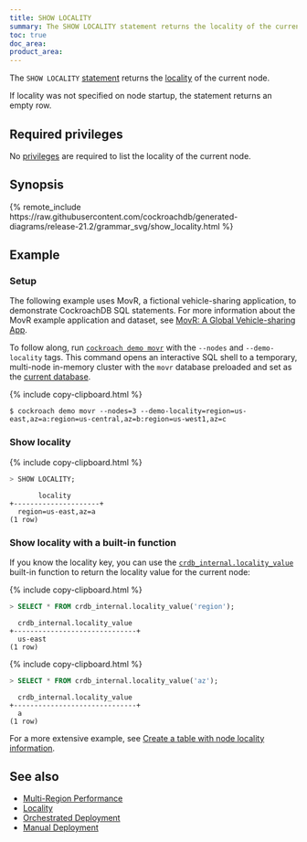 ```yaml
---
title: SHOW LOCALITY
summary: The SHOW LOCALITY statement returns the locality of the current node.
toc: true
doc_area: 
product_area: 
---
```


The `SHOW LOCALITY` [statement](sql-statements.html) returns the [locality](cockroach-start.html#locality) of the current node.

If locality was not specified on node startup, the statement returns an empty row.

## Required privileges

No [privileges](authorization.html#assign-privileges) are required to list the locality of the current node.

## Synopsis

<div>
{% remote_include https://raw.githubusercontent.com/cockroachdb/generated-diagrams/release-21.2/grammar_svg/show_locality.html %}
</div>

## Example

### Setup

The following example uses MovR, a fictional vehicle-sharing application, to demonstrate CockroachDB SQL statements. For more information about the MovR example application and dataset, see [MovR: A Global Vehicle-sharing App](movr.html).

To follow along, run [`cockroach demo movr`](cockroach-demo.html) with the `--nodes` and `--demo-locality` tags. This command opens an interactive SQL shell to a temporary, multi-node in-memory cluster with the `movr` database preloaded and set as the [current database](sql-name-resolution.html#current-database).

{% include copy-clipboard.html %}
~~~ shell
$ cockroach demo movr --nodes=3 --demo-locality=region=us-east,az=a:region=us-central,az=b:region=us-west1,az=c
~~~

### Show locality

{% include copy-clipboard.html %}
~~~ sql
> SHOW LOCALITY;
~~~

~~~
       locality
+---------------------+
  region=us-east,az=a
(1 row)
~~~

### Show locality with a built-in function

If you know the locality key, you can use the [`crdb_internal.locality_value`](functions-and-operators.html#system-info-functions) built-in function to return the locality value for the current node:

{% include copy-clipboard.html %}
~~~ sql
> SELECT * FROM crdb_internal.locality_value('region');
~~~

~~~
  crdb_internal.locality_value
+------------------------------+
  us-east
(1 row)
~~~

{% include copy-clipboard.html %}
~~~ sql
> SELECT * FROM crdb_internal.locality_value('az');
~~~

~~~
  crdb_internal.locality_value
+------------------------------+
  a
(1 row)
~~~

For a more extensive example, see [Create a table with node locality information](cockroach-start.html#create-a-table-with-node-locality-information).


## See also

- [Multi-Region Performance](demo-low-latency-multi-region-deployment.html)
- [Locality](cockroach-start.html#locality)
- [Orchestrated Deployment](orchestration.html)
- [Manual Deployment](manual-deployment.html)

